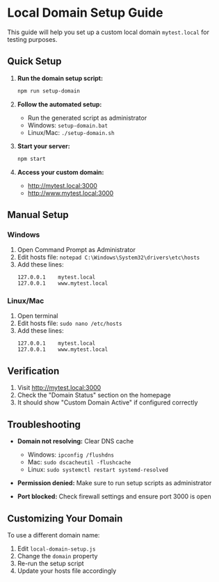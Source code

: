 # Local Domain Setup Guide

This guide will help you set up a custom local domain `mytest.local` for testing purposes.

## Quick Setup

1. **Run the domain setup script:**
   ```bash
   npm run setup-domain
   ```

2. **Follow the automated setup:**
   - Run the generated script as administrator
   - Windows: `setup-domain.bat`
   - Linux/Mac: `./setup-domain.sh`

3. **Start your server:**
   ```bash
   npm start
   ```

4. **Access your custom domain:**
   - http://mytest.local:3000
   - http://www.mytest.local:3000

## Manual Setup

### Windows
1. Open Command Prompt as Administrator
2. Edit hosts file: `notepad C:\Windows\System32\drivers\etc\hosts`
3. Add these lines:
   ```
   127.0.0.1    mytest.local
   127.0.0.1    www.mytest.local
   ```

### Linux/Mac
1. Open terminal
2. Edit hosts file: `sudo nano /etc/hosts`
3. Add these lines:
   ```
   127.0.0.1    mytest.local
   127.0.0.1    www.mytest.local
   ```

## Verification

1. Visit http://mytest.local:3000
2. Check the "Domain Status" section on the homepage
3. It should show "Custom Domain Active" if configured correctly

## Troubleshooting

- **Domain not resolving:** Clear DNS cache
  - Windows: `ipconfig /flushdns`
  - Mac: `sudo dscacheutil -flushcache`
  - Linux: `sudo systemctl restart systemd-resolved`

- **Permission denied:** Make sure to run setup scripts as administrator

- **Port blocked:** Check firewall settings and ensure port 3000 is open

## Customizing Your Domain

To use a different domain name:
1. Edit `local-domain-setup.js`
2. Change the `domain` property
3. Re-run the setup script
4. Update your hosts file accordingly
